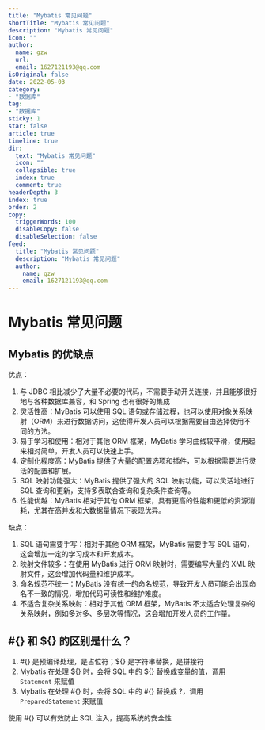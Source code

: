 ```yaml
---
title: "Mybatis 常见问题"
shortTitle: "Mybatis 常见问题"
description: "Mybatis 常见问题"
icon: ""
author: 
  name: gzw
  url: 
  email: 1627121193@qq.com
isOriginal: false
date: 2022-05-03
category: 
- "数据库"
tag:
- "数据库"
sticky: 1
star: false
article: true
timeline: true
dir:
  text: "Mybatis 常见问题"
  icon: ""
  collapsible: true
  index: true
  comment: true
headerDepth: 3
index: true
order: 2
copy:
  triggerWords: 100
  disableCopy: false
  disableSelection: false
feed:
  title: "Mybatis 常见问题"
  description: "Mybatis 常见问题"
  author:
    name: gzw
    email: 1627121193@qq.com
---
```





# Mybatis 常见问题

## Mybatis 的优缺点

优点：

1. 与 JDBC 相比减少了大量不必要的代码，不需要手动开关连接，并且能够很好地与各种数据库兼容，和 Spring 也有很好的集成
2. 灵活性高：MyBatis 可以使用 SQL 语句或存储过程，也可以使用对象关系映射（ORM）来进行数据访问，这使得开发人员可以根据需要自由选择使用不同的方法。
3. 易于学习和使用：相对于其他 ORM 框架，MyBatis 学习曲线较平滑，使用起来相对简单，开发人员可以快速上手。
4. 定制化程度高：MyBatis 提供了大量的配置选项和插件，可以根据需要进行灵活的配置和扩展。
5. SQL 映射功能强大：MyBatis 提供了强大的 SQL 映射功能，可以灵活地进行 SQL 查询和更新，支持多表联合查询和复杂条件查询等。
6. 性能优越：MyBatis 相对于其他 ORM 框架，具有更高的性能和更低的资源消耗，尤其在高并发和大数据量情况下表现优异。

缺点：

1. SQL 语句需要手写：相对于其他 ORM 框架，MyBatis 需要手写 SQL 语句，这会增加一定的学习成本和开发成本。
2. 映射文件较多：在使用 MyBatis 进行 ORM 映射时，需要编写大量的 XML 映射文件，这会增加代码量和维护成本。
3. 命名规范不统一：MyBatis 没有统一的命名规范，导致开发人员可能会出现命名不一致的情况，增加代码可读性和维护难度。
4. 不适合复杂关系映射：相对于其他 ORM 框架，MyBatis 不太适合处理复杂的关系映射，例如多对多、多层次等情况，这会增加开发人员的工作量。





## #{} 和 ${} 的区别是什么？

1. #{} 是预编译处理，是占位符；${} 是字符串替换，是拼接符
2. Mybatis 在处理 \${} 时，会将 SQL 中的 \${} 替换成变量的值，调用 `Statement` 来赋值
3. Mybatis 在处理 \#{} 时，会将 SQL 中的 \#{} 替换成 ?，调用 `PreparedStatement` 来赋值

使用 #{} 可以有效防止 SQL 注入，提高系统的安全性



